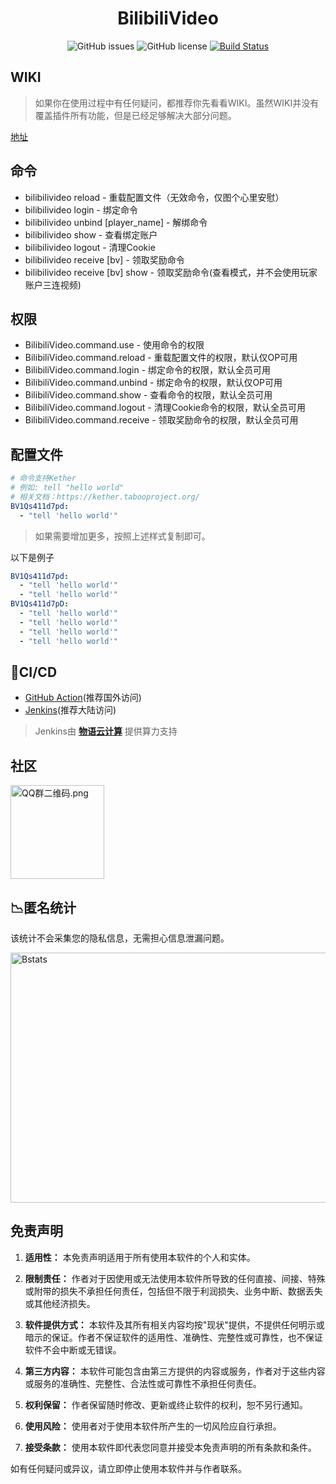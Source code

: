 <h1 align="center">
    BilibiliVideo
</h1>

<p align="center" class="shields">
    <a href="https://github.com/BingZi-233/BilibiliVideo/issues" style="text-decoration:none">
        <img src="https://img.shields.io/github/issues/BingZi-233/BilibiliVideo.svg" alt="GitHub issues"/>
    </a>
    <a href="https://github.com/BingZi-233/BilibiliVideo/blob/master/LICENSE" style="text-decoration:none" >
        <img src="https://img.shields.io/github/license/BingZi-233/BilibiliVideo" alt="GitHub license"/>
    </a>
    <a href='https://ci-dev.bingzi.online/job/BilibiliVideo/'>
        <img src='https://ci-dev.bingzi.online/job/BilibiliVideo/badge/icon' alt="Build Status">
    </a>
</p>

## WIKI

> 如果你在使用过程中有任何疑问，都推荐你先看看WIKI。虽然WIKI并没有覆盖插件所有功能，但是已经足够解决大部分问题。

[地址](https://www.yuque.com/sakuraziyou/bilibili_video)

## 命令

- bilibilivideo reload - 重载配置文件（无效命令，仅图个心里安慰）
- bilibilivideo login - 绑定命令
- bilibilivideo unbind [player_name] - 解绑命令
- bilibilivideo show - 查看绑定账户
- bilibilivideo logout - 清理Cookie
- bilibilivideo receive [bv] - 领取奖励命令
- bilibilivideo receive [bv] show - 领取奖励命令(查看模式，并不会使用玩家账户三连视频)

## 权限

- BilibiliVideo.command.use - 使用命令的权限
- BilibiliVideo.command.reload - 重载配置文件的权限，默认仅OP可用
- BilibiliVideo.command.login - 绑定命令的权限，默认全员可用
- BilibiliVideo.command.unbind - 绑定命令的权限，默认仅OP可用
- BilibiliVideo.command.show - 查看命令的权限，默认全员可用
- BilibiliVideo.command.logout - 清理Cookie命令的权限，默认全员可用
- BilibiliVideo.command.receive - 领取奖励命令的权限，默认全员可用

## 配置文件

```yaml
# 命令支持Kether
# 例如: tell "hello world"
# 相关文档：https://kether.tabooproject.org/
BV1Qs411d7pd:
  - "tell 'hello world'"
```

> 如果需要增加更多，按照上述样式复制即可。

以下是例子

```yaml
BV1Qs411d7pd:
  - "tell 'hello world'"
  - "tell 'hello world'"
BV1Qs411d7pD:
  - "tell 'hello world'"
  - "tell 'hello world'"
  - "tell 'hello world'"
  - "tell 'hello world'"
```

## 🎉CI/CD

- [GitHub Action](https://github.com/BingZi-233/BilibiliVideo/actions)(推荐国外访问)
- [Jenkins](https://ci-dev.bingzi.online/job/BilibiliVideo/)(推荐大陆访问)

> Jenkins由 **[物语云计算](https://www.wuyuidc.com/)** 提供算力支持

## 社区

<img src="https://img.fastmirror.net/s/2023/12/17/657ea2b6ac6be.png" alt="QQ群二维码.png" title="QQ群二维码.png" height="150" width="150" />

## 📉匿名统计

该统计不会采集您的隐私信息，无需担心信息泄漏问题。

<img src="https://bstats.org/signatures/bukkit/BilibiliVideo.svg" alt="Bstats" title="Bstats" width="800" height="400">

## 免责声明

1. **适用性：** 本免责声明适用于所有使用本软件的个人和实体。

2. **限制责任：** 作者对于因使用或无法使用本软件所导致的任何直接、间接、特殊或附带的损失不承担任何责任，包括但不限于利润损失、业务中断、数据丢失或其他经济损失。

3. **软件提供方式：** 本软件及其所有相关内容均按"现状"提供，不提供任何明示或暗示的保证。作者不保证软件的适用性、准确性、完整性或可靠性，也不保证软件不会中断或无错误。

4. **第三方内容：** 本软件可能包含由第三方提供的内容或服务，作者对于这些内容或服务的准确性、完整性、合法性或可靠性不承担任何责任。

5. **权利保留：** 作者保留随时修改、更新或终止软件的权利，恕不另行通知。

6. **使用风险：** 使用者对于使用本软件所产生的一切风险应自行承担。

7. **接受条款：** 使用本软件即代表您同意并接受本免责声明的所有条款和条件。

如有任何疑问或异议，请立即停止使用本软件并与作者联系。
